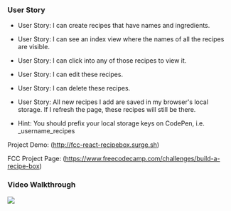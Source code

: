 

### User Story
- User Story: I can create recipes that have names and ingredients.

- User Story: I can see an index view where the names of all the recipes are visible.

- User Story: I can click into any of those recipes to view it.

- User Story: I can edit these recipes.

- User Story: I can delete these recipes.

- User Story: All new recipes I add are saved in my browser's local storage. If I refresh the page, these recipes will still be there.

- Hint: You should prefix your local storage keys on CodePen, i.e. _username_recipes

Project Demo: (http://fcc-react-recipebox.surge.sh)

FCC Project Page: (https://www.freecodecamp.com/challenges/build-a-recipe-box)

### Video Walkthrough
![](https://github.com/kuanhsuh/jscalculator/blob/master/demo.gif)
